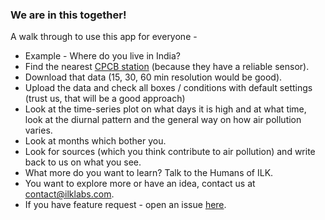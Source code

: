 
### We are in this together\!

A walk through to use this app for everyone -

  - Example - Where do you live in India?
  - Find the nearest [CPCB
    station](https://app.cpcbccr.com/ccr/#/caaqm-dashboard-all/caaqm-landing)
    (because they have a reliable sensor).
  - Download that data (15, 30, 60 min resolution would be good).
  - Upload the data and check all boxes / conditions with default
    settings (trust us, that will be a good approach)
  - Look at the time-series plot on what days it is high and at what
    time, look at the diurnal pattern and the general way on how air
    pollution varies.
  - Look at months which bother you.
  - Look for sources (which you think contribute to air pollution) and
    write back to us on what you see.
  - What more do you want to learn? Talk to the Humans of ILK.
  - You want to explore more or have an idea, contact us at
    [contact@ilklabs.com](contact@ilklabs.com).
  - If you have feature request - open an issue
    [here](https://github.com/adithirgis/OpenSourceAirQualityApp).
